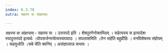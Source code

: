```yaml
---
index: 6.3.78
sutra: सहस्य सः संज्ञायाम्

---
```

_सहस्य सः संज्ञायाम्_ - सहस्य सः । उत्तरपदे इति । शेषपूरणेनोक्तमिदम् । सहेत्यस्य स इत्यादेशः स्यादुत्तरपदे इत्यर्थः ।वोपसर्जनस्ये॑त्यस्यापवादः । सपलाशमिति ।तेन सहे॑ति बहुव्रीहिः । वनविशेषस्य संज्ञेयम् । सहयुध्वेति ।सबे चे॑ति क्वनिप् । असंज्ञात्वान्न सभावः । 